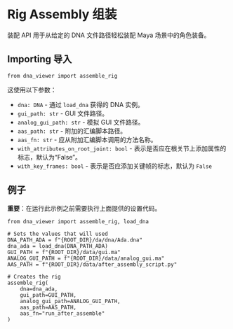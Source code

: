 # Rig Assembly 组装

装配 API 用于从给定的 DNA 文件路径轻松装配 Maya 场景中的角色装备。

## Importing 导入

```
from dna_viewer import assemble_rig
```

这使用以下参数：
- `dna: DNA` - 通过 `load_dna` 获得的 DNA 实例。
- `gui_path: str` - GUI 文件路径。
- `analog_gui_path: str` - 模拟 GUI 文件路径。
- `aas_path: str` - 附加的汇编脚本路径。
- `aas_fn: str` - 应从附加汇编脚本调用的方法名称。
- `with_attributes_on_root_joint: bool` - 表示是否应在根关节上添加属性的标志，默认为“False”。
- `with_key_frames: bool` - 表示是否应添加关键帧的标志，默认为 `False`

## 例子

**重要**：在运行此示例之前需要执行上面提供的设置代码。

```
from dna_viewer import assemble_rig, load_dna

# Sets the values that will used
DNA_PATH_ADA = f"{ROOT_DIR}/da/dna/Ada.dna"
dna_ada = load_dna(DNA_PATH_ADA)
GUI_PATH = f"{ROOT_DIR}/data/gui.ma"
ANALOG_GUI_PATH = f"{ROOT_DIR}/data/analog_gui.ma"
AAS_PATH = f"{ROOT_DIR}/data/after_assembly_script.py"

# Creates the rig
assemble_rig(
    dna=dna_ada,
    gui_path=GUI_PATH,
    analog_gui_path=ANALOG_GUI_PATH,
    aas_path=AAS_PATH,
    aas_fn="run_after_assemble"
)
```
